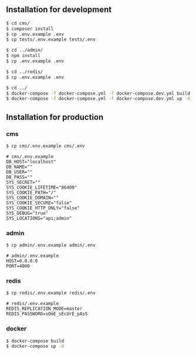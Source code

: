 ## Installation for development
```bash
$ cd cms/
$ composer install
$ cp .env.example .env
$ cp tests/.env.example tests/.env

$ cd ../admin/
$ npm install 
$ cp .env.example .env

$ cd ../redis/
$ cp .env.example .env

$ cd ../
$ docker-compose -f docker-compose.yml -f docker-compose.dev.yml build
$ docker-compose -f docker-compose.yml -f docker-compose.dev.yml up -d
```

## Installation for production
### cms
```bash
$ cp cms/.env.example cms/.env
```
```env
# cms/.env.example
DB_HOST="localhost"
DB_NAME=""
DB_USER=""
DB_PASS=""
SYS_SECRET=""
SYS_COOKIE_LIFETIME="86400"
SYS_COOKIE_PATH="/"
SYS_COOKIE_DOMAIN=""
SYS_COOKIE_SECURE="false"
SYS_COOKIE_HTTP_ONLY="false"
SYS_DEBUG="true"
SYS_LOCATIONS="api;admin"
```

### admin
```bash
$ cp admin/.env.example admin/.env
```
```env
# admin/.env.example
HOST=0.0.0.0
PORT=4000
```

### redis
```bash
$ cp redis/.env.example redis/.env
```
```env
# redis/.env.example
REDIS_REPLICATION_MODE=master
REDIS_PASSWORD=sOmE_sEcUrE_pAsS
```
### docker
```bash
$ docker-compose build
$ docker-compose up -d
```